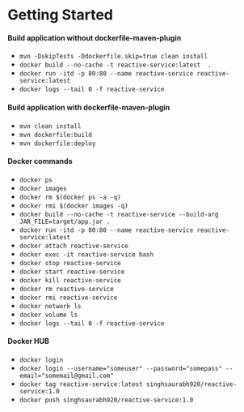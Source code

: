 # Getting Started

#### Build application without dockerfile-maven-plugin

- `mvn -DskipTests -Ddockerfile.skip=true clean install` 
- `docker build --no-cache -t reactive-service:latest  .`
- `docker run -itd -p 80:80 --name reactive-service reactive-service:latest`
- `docker logs --tail 0 -f reactive-service`

#### Build application with dockerfile-maven-plugin

- `mvn clean install`
- `mvn dockerfile:build`
- `mvn dockerfile:deploy`

#### Docker commands

- `docker ps`
- `docker images`
- `docker rm $(docker ps -a -q)`
- `docker rmi $(docker images -q)`
- `docker build --no-cache -t reactive-service --build-arg JAR_FILE=target/app.jar .`
- `docker run -itd -p 80:80 --name reactive-service reactive-service:latest`
- `docker attach reactive-service`
- `docker exec -it reactive-service bash`
- `docker stop reactive-service`
- `docker start reactive-service`
- `docker kill reactive-service`
- `docker rm reactive-service`
- `docker rmi reactive-service`
- `docker network ls`
- `docker volume ls`
- `docker logs --tail 0 -f reactive-service`

#### Docker HUB
- `docker login`
- `docker login --username="someuser" --password="somepass" --email="somemail@gmail.com"`
- `docker tag reactive-service:latest singhsaurabh920/reactive-service:1.0`
- `docker push singhsaurabh920/reactive-service:1.0`



